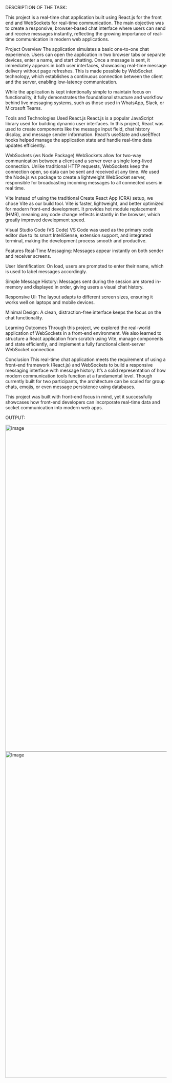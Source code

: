 DESCRIPTION OF THE TASK:

This project is a real-time chat application built using React.js for the front end and WebSockets for real-time communication. The main objective was to create a responsive, browser-based chat interface where users can send and receive messages instantly, reflecting the growing importance of real-time communication in modern web applications.

Project Overview
The application simulates a basic one-to-one chat experience. Users can open the application in two browser tabs or separate devices, enter a name, and start chatting. Once a message is sent, it immediately appears in both user interfaces, showcasing real-time message delivery without page refreshes. This is made possible by WebSocket technology, which establishes a continuous connection between the client and the server, enabling low-latency communication.

While the application is kept intentionally simple to maintain focus on functionality, it fully demonstrates the foundational structure and workflow behind live messaging systems, such as those used in WhatsApp, Slack, or Microsoft Teams.

Tools and Technologies Used
React.js
React.js is a popular JavaScript library used for building dynamic user interfaces. In this project, React was used to create components like the message input field, chat history display, and message sender information. React’s useState and useEffect hooks helped manage the application state and handle real-time data updates efficiently.

WebSockets (ws Node Package)
WebSockets allow for two-way communication between a client and a server over a single long-lived connection. Unlike traditional HTTP requests, WebSockets keep the connection open, so data can be sent and received at any time. We used the Node.js ws package to create a lightweight WebSocket server, responsible for broadcasting incoming messages to all connected users in real time.

Vite
Instead of using the traditional Create React App (CRA) setup, we chose Vite as our build tool. Vite is faster, lightweight, and better optimized for modern front-end development. It provides hot module replacement (HMR), meaning any code change reflects instantly in the browser, which greatly improved development speed.

Visual Studio Code (VS Code)
VS Code was used as the primary code editor due to its smart IntelliSense, extension support, and integrated terminal, making the development process smooth and productive.

Features
Real-Time Messaging: Messages appear instantly on both sender and receiver screens.

User Identification: On load, users are prompted to enter their name, which is used to label messages accordingly.

Simple Message History: Messages sent during the session are stored in-memory and displayed in order, giving users a visual chat history.

Responsive UI: The layout adapts to different screen sizes, ensuring it works well on laptops and mobile devices.

Minimal Design: A clean, distraction-free interface keeps the focus on the chat functionality.

Learning Outcomes
Through this project, we explored the real-world application of WebSockets in a front-end environment. We also learned to structure a React application from scratch using Vite, manage components and state efficiently, and implement a fully functional client-server WebSocket connection.

Conclusion
This real-time chat application meets the requirement of using a front-end framework (React.js) and WebSockets to build a responsive messaging interface with message history. It’s a solid representation of how modern communication tools function at a fundamental level. Though currently built for two participants, the architecture can be scaled for group chats, emojis, or even message persistence using databases.

This project was built with front-end focus in mind, yet it successfully showcases how front-end developers can incorporate real-time data and socket communication into modern web apps.

OUTPUT:

<img width="1913" height="1018" alt="Image" src="https://github.com/user-attachments/assets/850354ca-696f-41bb-9a66-9ba2ca14b336" />

<img width="1919" height="1017" alt="Image" src="https://github.com/user-attachments/assets/e0d28753-e2f5-44f6-a3c6-4fe257b00924" />

